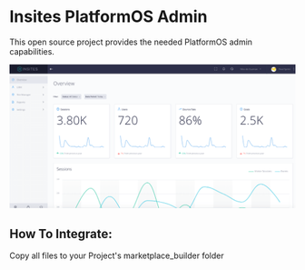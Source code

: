 # Insites PlatformOS Admin

This open source project provides the needed PlatformOS admin capabilities. 

![Insites Admin](admin.png)

## How To Integrate:
Copy all files to your Project's marketplace_builder folder
